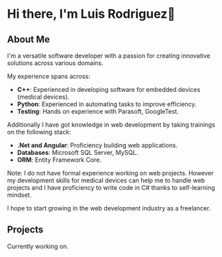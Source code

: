 # Hi there, I'm Luis Rodriguez👋

## About Me ##
I'm a versatile software developer with a passion for creating innovative solutions across various domains.

My experience spans across:
- **C++**: Experienced in developing software for embedded devices (medical devices).
- **Python**: Experienced in automating tasks to improve efficiency.
- **Testing**: Hands on experience with Parasoft, GoogleTest.

Additionally I have got knowledge in web development by taking trainings on the following stack:
- **.Net and Angular**: Proficiency building web applications.
- **Databases**: Microsoft SQL Server, MySQL.
- **ORM**: Entity Framework Core.

Note: I do not have formal experience working on web projects. However my development skills for medical devices
can help me to handle web projects and I have proficiency to write code in C# thanks to self-learning mindset.

I hope to start growing in the web development industry as a freelancer. 

## Projects ##
Currently working on.

<!--
**lurtur/lurtur** is a ✨ _special_ ✨ repository because its `README.md` (this file) appears on your GitHub profile.

Here are some ideas to get you started:

- 🔭 I’m currently working on ...
- 🌱 I’m currently learning ...
- 👯 I’m looking to collaborate on ...
- 🤔 I’m looking for help with ...
- 💬 Ask me about ...
- 📫 How to reach me: ...
- 😄 Pronouns: ...
- ⚡ Fun fact: ...
-->
